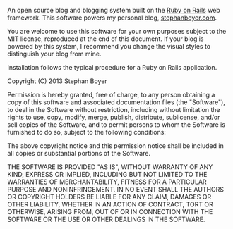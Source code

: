 An open source blog and blogging system built on the [Ruby on Rails](http://rubyonrails.org/) web framework.  This software powers my personal blog, [stephanboyer.com](http://www.stephanboyer.com/).

You are welcome to use this software for your own purposes subject to the MIT license, reproduced at the end of this document.  If your blog is powered by this system, I recommend you change the visual styles to distinguish your blog from mine.

Installation follows the typical procedure for a Ruby on Rails application.

Copyright (C) 2013 Stephan Boyer

Permission is hereby granted, free of charge, to any person obtaining a copy of this software and associated documentation files (the "Software"), to deal in the Software without restriction, including without limitation the rights to use, copy, modify, merge, publish, distribute, sublicense, and/or sell copies of the Software, and to permit persons to whom the Software is furnished to do so, subject to the following conditions:

The above copyright notice and this permission notice shall be included in all copies or substantial portions of the Software.

THE SOFTWARE IS PROVIDED "AS IS", WITHOUT WARRANTY OF ANY KIND, EXPRESS OR IMPLIED, INCLUDING BUT NOT LIMITED TO THE WARRANTIES OF MERCHANTABILITY, FITNESS FOR A PARTICULAR PURPOSE AND NONINFRINGEMENT. IN NO EVENT SHALL THE AUTHORS OR COPYRIGHT HOLDERS BE LIABLE FOR ANY CLAIM, DAMAGES OR OTHER LIABILITY, WHETHER IN AN ACTION OF CONTRACT, TORT OR OTHERWISE, ARISING FROM, OUT OF OR IN CONNECTION WITH THE SOFTWARE OR THE USE OR OTHER DEALINGS IN THE SOFTWARE.